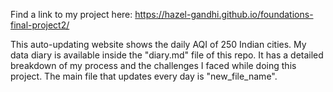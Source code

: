 Find a link to my project here: https://hazel-gandhi.github.io/foundations-final-project2/


This auto-updating website shows the daily AQI of 250 Indian cities.
My data diary is available inside the "diary.md" file of this repo. It has  a detailed breakdown of my process and the challenges I faced while doing this project.
The main file that updates every day is "new_file_name". 